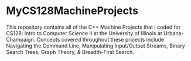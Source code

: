 # MyCS128MachineProjects

This repository contains all of the C++ Machine Projects that I coded for CS128: Intro to Computer Science II at the University of Illinois at Urbana-Champaign. Concepts covered throughout these projects include Navigating the Command Line, Manipulating Input/Output Streams, Binary Search Trees, Graph Theory, & Breadth-First Search.
